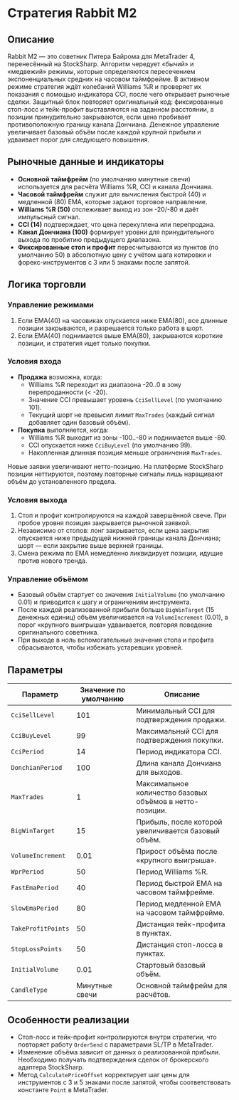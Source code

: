 # Стратегия Rabbit M2

## Описание
Rabbit M2 — это советник Питера Байрома для MetaTrader 4, перенесённый на StockSharp. Алгоритм чередует «бычий» и «медвежий»
режимы, которые определяются пересечением экспоненциальных средних на часовом таймфрейме. В активном режиме стратегия ждёт
колебаний Williams %R и проверяет их показания с помощью индикатора CCI, после чего открывает рыночные сделки. Защитный блок
повторяет оригинальный код: фиксированные стоп-лосс и тейк-профит выставляются на заданном расстоянии, а позиции принудительно
закрываются, если цена пробивает противоположную границу канала Дончиана. Денежное управление увеличивает базовый объём после
каждой крупной прибыли и удваивает порог для следующего повышения.

## Рыночные данные и индикаторы
- **Основной таймфрейм** (по умолчанию минутные свечи) используется для расчёта Williams %R, CCI и канала Дончиана.
- **Часовой таймфрейм** служит для вычисления быстрой (40) и медленной (80) EMA, которые задают торговое направление.
- **Williams %R (50)** отслеживает выход из зон -20/-80 и даёт импульсный сигнал.
- **CCI (14)** подтверждает, что цена перекуплена или перепродана.
- **Канал Дончиана (100)** формирует уровни для принудительного выхода по пробитию предыдущего диапазона.
- **Фиксированные стоп и профит** пересчитываются из пунктов (по умолчанию 50) в абсолютную цену с учётом шага котировки и
форекс-инструментов с 3 или 5 знаками после запятой.

## Логика торговли
### Управление режимами
1. Если EMA(40) на часовиках опускается ниже EMA(80), все длинные позиции закрываются, и разрешается только работа в шорт.
2. Если EMA(40) поднимается выше EMA(80), закрываются короткие позиции, и стратегия ищет только покупки.

### Условия входа
- **Продажа** возможна, когда:
  - Williams %R переходит из диапазона -20..0 в зону перепроданности (< -20).
  - Значение CCI превышает уровень `CciSellLevel` (по умолчанию 101).
  - Текущий шорт не превысил лимит `MaxTrades` (каждый сигнал добавляет один базовый объём).
- **Покупка** выполняется, когда:
  - Williams %R выходит из зоны -100..-80 и поднимается выше -80.
  - CCI опускается ниже `CciBuyLevel` (по умолчанию 99).
  - Накопленная длинная позиция меньше ограничения `MaxTrades`.

Новые заявки увеличивают нетто-позицию. На платформе StockSharp позиции неттируются, поэтому повторные сигналы лишь наращивают
объём до установленного предела.

### Условия выхода
1. Стоп и профит контролируются на каждой завершённой свече. При пробое уровня позиция закрывается рыночной заявкой.
2. Независимо от стопов: лонг закрывается, если цена закрытия опускается ниже предыдущей нижней границы канала Дончиана; шорт —
если закрытие выше верхней границы.
3. Смена режима по EMA немедленно ликвидирует позиции, идущие против нового тренда.

### Управление объёмом
- Базовый объём стартует со значения `InitialVolume` (по умолчанию 0.01) и приводится к шагу и ограничениям инструмента.
- После каждой реализованной прибыли больше `BigWinTarget` (15 денежных единиц) объём увеличивается на `VolumeIncrement`
(0.01), а порог «крупного выигрыша» удваивается, повторяя поведение оригинального советника.
- При выходе в ноль вспомогательные значения стопа и профита сбрасываются, чтобы избежать устаревших уровней.

## Параметры
| Параметр | Значение по умолчанию | Описание |
| --- | --- | --- |
| `CciSellLevel` | 101 | Минимальный CCI для подтверждения продажи. |
| `CciBuyLevel` | 99 | Максимальный CCI для подтверждения покупки. |
| `CciPeriod` | 14 | Период индикатора CCI. |
| `DonchianPeriod` | 100 | Длина канала Дончиана для выходов. |
| `MaxTrades` | 1 | Максимальное количество базовых объёмов в нетто-позиции. |
| `BigWinTarget` | 15 | Прибыль, после которой увеличивается базовый объём. |
| `VolumeIncrement` | 0.01 | Прирост объёма после «крупного выигрыша». |
| `WprPeriod` | 50 | Период Williams %R. |
| `FastEmaPeriod` | 40 | Период быстрой EMA на часовом таймфрейме. |
| `SlowEmaPeriod` | 80 | Период медленной EMA на часовом таймфрейме. |
| `TakeProfitPoints` | 50 | Дистанция тейк-профита в пунктах. |
| `StopLossPoints` | 50 | Дистанция стоп-лосса в пунктах. |
| `InitialVolume` | 0.01 | Стартовый базовый объём. |
| `CandleType` | Минутные свечи | Основной таймфрейм для расчётов. |

## Особенности реализации
- Стоп-лосс и тейк-профит контролируются внутри стратегии, что повторяет работу `OrderSend` с параметрами SL/TP в MetaTrader.
- Изменение объёма зависит от данных о реализованной прибыли. Необходимо получать подтверждения сделок от брокерского адаптера
StockSharp.
- Метод `CalculatePriceOffset` корректирует шаг цены для инструментов с 3 и 5 знаками после запятой, чтобы соответствовать
константе `Point` в MetaTrader.
